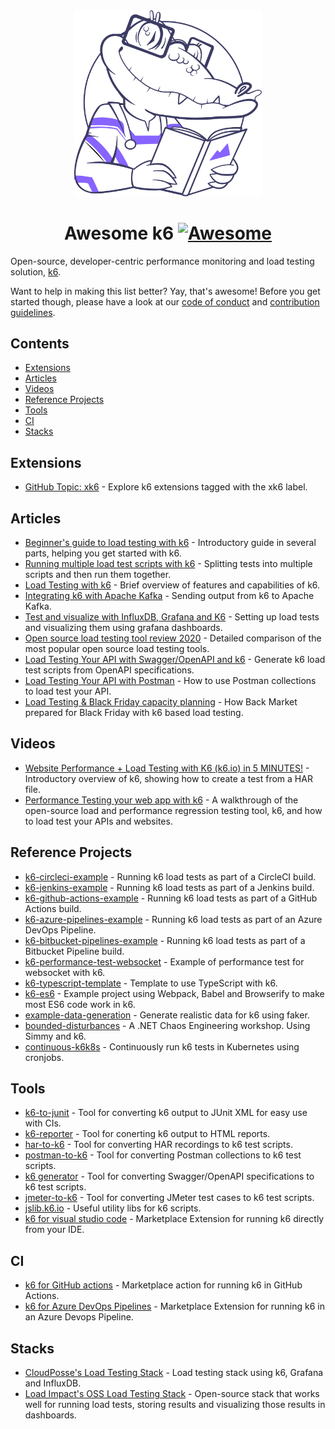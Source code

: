 <div align="center">
  <a href="https://k6.io/">
    <img src="assets/bert.png" alt="k6 mascot" width="300px">
  </a>

<!--lint disable awesome-heading-->
# Awesome k6 [![Awesome](https://awesome.re/badge.svg)](https://awesome.re)
<!--lint enable awesome-heading-->

</div>

Open-source, developer-centric performance monitoring and load testing solution, <a href="https://k6.io/">k6</a>.


Want to help in making this list better? Yay, that's awesome! Before you get started though, please have a look at our [code of conduct](code_of_conduct.md) and [contribution guidelines](contributing.md).

## Contents

- [Extensions](#extensions)
- [Articles](#articles)
- [Videos](#videos)
- [Reference Projects](#reference-projects)
- [Tools](#tools)
- [CI](#ci)
- [Stacks](#stacks)

## Extensions
- [GitHub Topic: xk6](https://github.com/topics/xk6) - Explore k6 extensions tagged with the xk6 label.

## Articles

- [Beginner's guide to load testing with k6](https://mostafa.dev/blog/beginner-s-guide-to-load-testing-with-k6-part-1) - Introductory guide in several parts, helping you get started with k6.
- [Running multiple load test scripts with k6](https://medium.com/@trannguyenhung011086/run-multi-load-test-scripts-with-k6-3dc57e8e26e2) - Splitting tests into multiple scripts and then run them together.
- [Load Testing with k6](https://medium.com/@dan.ryan.emmons/qa-load-testing-with-k6-io-c11c2afced04) - Brief overview of features and capabilities of k6.
- [Integrating k6 with Apache Kafka](https://mostafa.dev/blog/integrating-k6-with-apache-kafka) - Sending output from k6 to Apache Kafka.
- [Test and visualize with InfluxDB, Grafana and K6](https://medium.com/@naoko.reeves/load-test-with-k6-and-visualize-with-influxdb-and-grafana-c6097a6f6d0a) - Setting up load tests and visualizing them using grafana dashboards.
- [Open source load testing tool review 2020](https://k6.io/blog/comparing-best-open-source-load-testing-tools) - Detailed comparison of the most popular open source load testing tools.
- [Load Testing Your API with Swagger/OpenAPI and k6](https://mostafa.dev/blog/load-testing-your-api-with-swagger-openapi-and-k6) - Generate k6 load test scripts from OpenAPI specifications.
- [Load Testing Your API with Postman](https://mostafa.dev/blog/load-testing-your-api-with-postman) - How to use Postman collections to load test your API.
- [Load Testing & Black Friday capacity planning](https://medium.com/back-market-engineering/how-back-market-sres-prepared-for-black-friday-5f017f343408) - How Back Market prepared for Black Friday with k6 based load testing.

## Videos

- [Website Performance + Load Testing with K6 (k6.io) in 5 MINUTES!](https://www.youtube.com/watch?v=brasMBAezJY) - Introductory overview of k6, showing how to create a test from a HAR file.
- [Performance Testing your web app with k6](https://www.youtube.com/watch?v=Hu1K2ZGJ_K4) - A walkthrough of the open-source load and performance regression testing tool, k6, and how to load test your APIs and websites.

## Reference Projects

- [k6-circleci-example](https://github.com/loadimpact/k6-circleci-example) - Running k6 load tests as part of a CircleCI build.
- [k6-jenkins-example](https://github.com/loadimpact/k6-jenkins-example) - Running k6 load tests as part of a Jenkins build.
- [k6-github-actions-example](https://github.com/loadimpact/k6-github-actions-example) - Running k6 load tests as part of a GitHub Actions build.
- [k6-azure-pipelines-example](https://github.com/loadimpact/k6-azure-pipelines-example) - Running k6 load tests as part of an Azure DevOps Pipeline.
- [k6-bitbucket-pipelines-example](https://github.com/poponuts/k6-boilerplate) - Running k6 load tests as part of a Bitbucket Pipeline build.
- [k6-performance-test-websocket](https://github.com/Julianhm9612/k6-performance-test-websocket) - Example of performance test for websocket with k6.
- [k6-typescript-template](https://github.com/k6io/template-typescript) - Template to use TypeScript with k6.
- [k6-es6](https://github.com/MStoykov/k6-es6) - Example project using Webpack, Babel and Browserify to make most ES6 code work in k6.
- [example-data-generation](https://github.com/k6io/example-data-generation) - Generate realistic data for k6 using faker.
- [bounded-disturbances](https://github.com/bjartwolf/bounded-disturbances) - A .NET Chaos Engineering workshop. Using Simmy and k6.
- [continuous-k6k8s](https://github.com/lreimer/continuous-k6k8s) - Continuously run k6 tests in Kubernetes using cronjobs.

## Tools

- [k6-to-junit](https://github.com/Mattihew/k6-to-junit) - Tool for converting k6 output to JUnit XML for easy use with CIs.
- [k6-reporter](https://github.com/benc-uk/k6-reporter) - Tool for conerting k6 output to HTML reports.
- [har-to-k6](https://github.com/loadimpact/har-to-k6) - Tool for converting HAR recordings to k6 test scripts.
- [postman-to-k6](https://github.com/loadimpact/postman-to-k6) - Tool for converting Postman collections to k6 test scripts.
- [k6 generator](https://github.com/OpenAPITools/openapi-generator) - Tool for converting Swagger/OpenAPI specifications to k6 test scripts.
- [jmeter-to-k6](https://github.com/loadimpact/jmeter-to-k6) - Tool for converting JMeter test cases to k6 test scripts.
- [jslib.k6.io](https://jslib.k6.io/) - Useful utility libs for k6 scripts.
- [k6 for visual studio code](https://marketplace.visualstudio.com/items?itemName=k6.k6&ssr=false#overview) - Marketplace Extension for running k6 directly from your IDE.


## CI
- [k6 for GitHub actions](https://github.com/marketplace/actions/k6-load-test) - Marketplace action for running k6 in GitHub Actions.
- [k6 for Azure DevOps Pipelines](https://marketplace.visualstudio.com/items?itemName=k6.k6-load-test) - Marketplace Extension for running k6 in an Azure Devops Pipeline.

## Stacks

- [CloudPosse's Load Testing Stack](https://github.com/cloudposse/load-testing) - Load testing stack using k6, Grafana and InfluxDB.
- [Load Impact's OSS Load Testing Stack](https://github.com/loadimpact/open-source-load-testing-stack) - Open-source stack that works well for running load tests, storing results and visualizing those results in dashboards.

